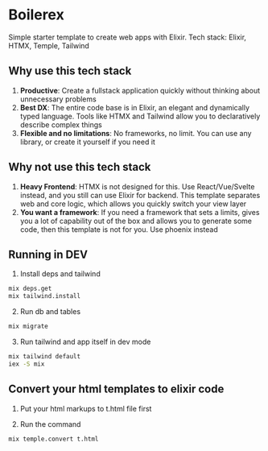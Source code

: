 # Boilerex

Simple starter template to create web apps with Elixir.
Tech stack: Elixir, HTMX, Temple, Tailwind

## Why use this tech stack
1. **Productive**: Create a fullstack application quickly without thinking about unnecessary problems
2. **Best DX**: The entire code base is in Elixir, an elegant and dynamically typed language. Tools like HTMX and Tailwind allow you to declaratively describe complex things
3. **Flexible and no limitations**: No frameworks, no limit. You can use any library, or create it yourself if you need it

## Why not use this tech stack
1. **Heavy Frontend**: HTMX is not designed for this. Use React/Vue/Svelte instead, and you still can use Elixir for backend. This template separates web and core logic, which allows you quickly switch your view layer
2. **You want a framework**: If you need a framework that sets a limits, gives you a lot of capability out of the box and allows you to generate some code, then this template is not for you. Use phoenix instead


## Running in DEV

1. Install deps and tailwind
```bash
mix deps.get
mix tailwind.install
```

2. Run db and tables
```bash
mix migrate
```

3. Run tailwind and app itself in dev mode
```bash
mix tailwind default
iex -S mix
```

## Convert your html templates to elixir code

1. Put your html markups to t.html file first

2. Run the command
```bash
mix temple.convert t.html
```
